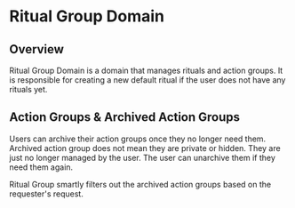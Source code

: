# Ritual Group Domain


## Overview

Ritual Group Domain is a domain that manages rituals and action groups. It is responsible for creating a new default ritual if the user does not have any rituals yet.


## Action Groups & Archived Action Groups

Users can archive their action groups once they no longer need them. Archived action group does not mean they are private or hidden. They are just no longer managed by the user. The user can unarchive them if they need them again.

Ritual Group smartly filters out the archived action groups based on the requester's request.